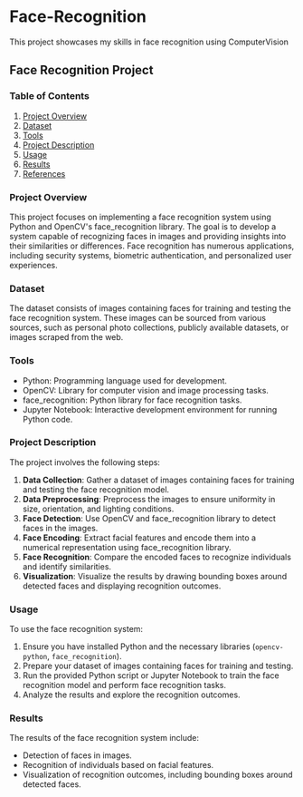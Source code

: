 # Face-Recognition
This project showcases my skills in face recognition using ComputerVision
## Face Recognition Project

### Table of Contents
1. [Project Overview](#project-overview)
2. [Dataset](#dataset)
3. [Tools](#tools)
4. [Project Description](#project-description)
5. [Usage](#usage)
6. [Results](#results)
7. [References](#references)

### Project Overview
This project focuses on implementing a face recognition system using Python and OpenCV's face_recognition library. The goal is to develop a system capable of recognizing faces in images and providing insights into their similarities or differences. Face recognition has numerous applications, including security systems, biometric authentication, and personalized user experiences.

### Dataset
The dataset consists of images containing faces for training and testing the face recognition system. These images can be sourced from various sources, such as personal photo collections, publicly available datasets, or images scraped from the web.

### Tools
- Python: Programming language used for development.
- OpenCV: Library for computer vision and image processing tasks.
- face_recognition: Python library for face recognition tasks.
- Jupyter Notebook: Interactive development environment for running Python code.

### Project Description
The project involves the following steps:
1. **Data Collection**: Gather a dataset of images containing faces for training and testing the face recognition model.
2. **Data Preprocessing**: Preprocess the images to ensure uniformity in size, orientation, and lighting conditions.
3. **Face Detection**: Use OpenCV and face_recognition library to detect faces in the images.
4. **Face Encoding**: Extract facial features and encode them into a numerical representation using face_recognition library.
5. **Face Recognition**: Compare the encoded faces to recognize individuals and identify similarities.
6. **Visualization**: Visualize the results by drawing bounding boxes around detected faces and displaying recognition outcomes.

### Usage
To use the face recognition system:
1. Ensure you have installed Python and the necessary libraries (`opencv-python`, `face_recognition`).
2. Prepare your dataset of images containing faces for training and testing.
3. Run the provided Python script or Jupyter Notebook to train the face recognition model and perform face recognition tasks.
4. Analyze the results and explore the recognition outcomes.

### Results
The results of the face recognition system include:
- Detection of faces in images.
- Recognition of individuals based on facial features.
- Visualization of recognition outcomes, including bounding boxes around detected faces.


